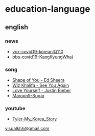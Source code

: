 # education-language
## english
### news
* [vox-covid19-koreanIQ110](english/news/vox-covid19-koreanIQ110.html)  
* [bbs-covid19-KangKyungWha](english/news/bbs-covid19-KangKyungWha.html))  

### song
* [Shape of You - Ed Sheera](english/song/Shape_of_You-Ed_Sheera.html)  
* [Wiz Khalifa - See You Again](english/song/Wiz_Khalifa-See_You_Again.html)  
* [Love Yourself - Justin Bieber](english/song/Justin_Bieber_Love_Yourself.html)  
* [Maroon5-Sugar](english/song/Maroon5-Sugar.html)  

### youtube
* [Tyler-My_Korea_Story](english/youtube/Tyler-My_Korea_Story.html)  



visualkhh@gmail.com
